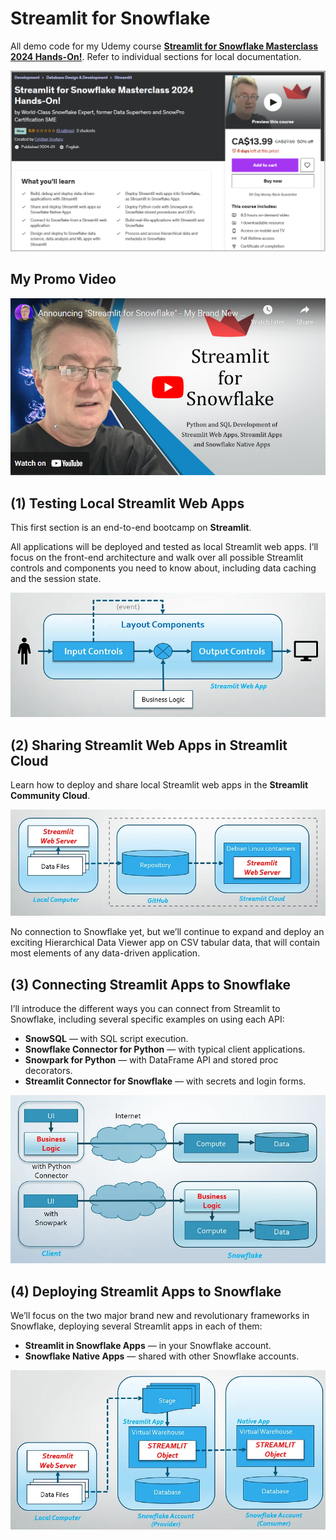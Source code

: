 # Streamlit for Snowflake

All demo code for my Udemy course [**Streamlit for Snowflake Masterclass 2024 Hands-On!**](https://www.udemy.com/course/streamlit-for-snowflake/?couponCode=BEST-PRICE). Refer to individual sections for local documentation.

[![Udemy Course](.images/udemy-course.png)](https://www.udemy.com/course/streamlit-for-snowflake/?couponCode=BEST-PRICE)

## My Promo Video

[![Watch Here](.images/youtube-promo.png)](https://www.youtube.com/watch?v=sLf70UrbIh4)

## (1) Testing Local Streamlit Web Apps

This first section is an end-to-end bootcamp on **Streamlit**.

All applications will be deployed and tested as local Streamlit web apps. I’ll focus on the front-end architecture and walk over all possible Streamlit controls and components you need to know about, including data caching and the session state.

![Testing Local Streamlit Web Apps](.images/streamlit-1.png)

## (2) Sharing Streamlit Web Apps in Streamlit Cloud

Learn how to deploy and share local Streamlit web apps in the **Streamlit Community Cloud**.

![Sharing Streamlit Web Apps in Streamlit Cloud](.images/streamlit-2.png)

No connection to Snowflake yet, but we’ll continue to expand and deploy an exciting Hierarchical Data Viewer app on CSV tabular data, that will contain most elements of any data-driven application.

## (3) Connecting Streamlit Apps to Snowflake

I’ll introduce the different ways you can connect from Streamlit to Snowflake, including several specific examples on using each API:

* **SnowSQL** — with SQL script execution.
* **Snowflake Connector for Python** — with typical client applications.
* **Snowpark for Python** — with DataFrame API and stored proc decorators.
* **Streamlit Connector for Snowflake** — with secrets and login forms.

![Connecting Streamlit Apps to Snowflake](.images/streamlit-3.png)

## (4) Deploying Streamlit Apps to Snowflake

We’ll focus on the two major brand new and revolutionary frameworks in Snowflake, deploying several Streamlit apps in each of them:

* **Streamlit in Snowflake Apps** — in your Snowflake account.
* **Snowflake Native Apps** — shared with other Snowflake accounts.

![Deploying Streamlit Apps to Snowflake](.images/streamlit-4.png)
